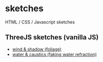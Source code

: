 # sketches

HTML / CSS / Javascript sketches

## ThreeJS sketches (vanilla JS)
- [wind & shadow (foliage)](https://jniac.github.io/sketches/threejs/wind/)
- [water & caustics (faking water refraction)](https://jniac.github.io/sketches/threejs/caustics/)


